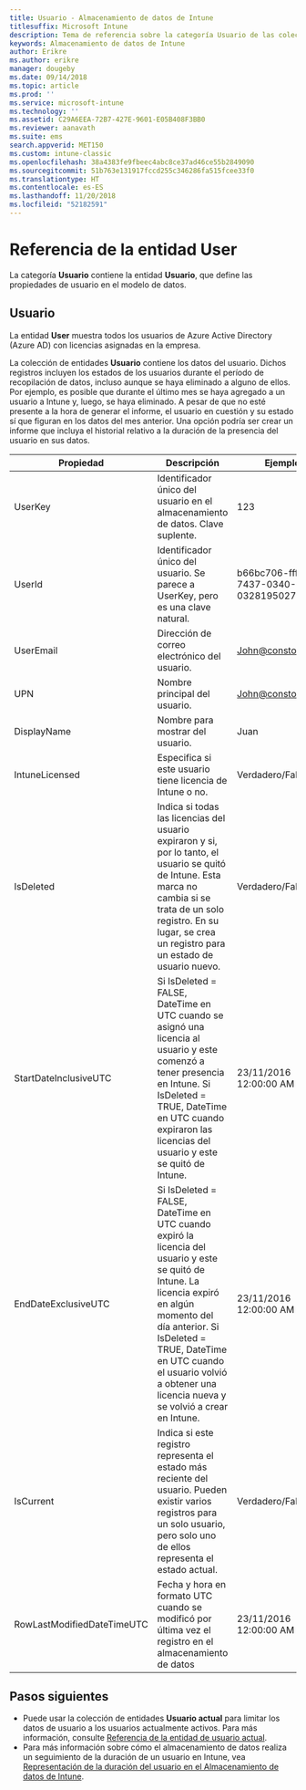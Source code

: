 ```yaml
---
title: Usuario - Almacenamiento de datos de Intune
titlesuffix: Microsoft Intune
description: Tema de referencia sobre la categoría Usuario de las colecciones de entidades de la API de Almacenamiento de datos de Intune.
keywords: Almacenamiento de datos de Intune
author: Erikre
ms.author: erikre
manager: dougeby
ms.date: 09/14/2018
ms.topic: article
ms.prod: ''
ms.service: microsoft-intune
ms.technology: ''
ms.assetid: C29A6EEA-72B7-427E-9601-E05B408F3BB0
ms.reviewer: aanavath
ms.suite: ems
search.appverid: MET150
ms.custom: intune-classic
ms.openlocfilehash: 38a4383fe9fbeec4abc8ce37ad46ce55b2849090
ms.sourcegitcommit: 51b763e131917fccd255c346286fa515fcee33f0
ms.translationtype: HT
ms.contentlocale: es-ES
ms.lasthandoff: 11/20/2018
ms.locfileid: "52182591"
---
```

# <a name="reference-for-user-entity"></a>Referencia de la entidad User

La categoría **Usuario** contiene la entidad **Usuario**, que define las propiedades de usuario en el modelo de datos.

## <a name="user"></a>Usuario

La entidad **User** muestra todos los usuarios de Azure Active Directory (Azure AD) con licencias asignadas en la empresa.

La colección de entidades **Usuario** contiene los datos del usuario. Dichos registros incluyen los estados de los usuarios durante el período de recopilación de datos, incluso aunque se haya eliminado a alguno de ellos. Por ejemplo, es posible que durante el último mes se haya agregado a un usuario a Intune y, luego, se haya eliminado. A pesar de que no esté presente a la hora de generar el informe, el usuario en cuestión y su estado sí que figuran en los datos del mes anterior. Una opción podría ser crear un informe que incluya el historial relativo a la duración de la presencia del usuario en sus datos.

| Propiedad  | Descripción | Ejemplo |
|---------|------------|--------|
| UserKey |Identificador único del usuario en el almacenamiento de datos. Clave suplente. |123 |
| UserId |Identificador único del usuario. Se parece a UserKey, pero es una clave natural. |b66bc706-ffff-7437-0340-032819502773 |
| UserEmail |Dirección de correo electrónico del usuario. |John@constoso.com |
| UPN | Nombre principal del usuario. | John@constoso.com |
| DisplayName |Nombre para mostrar del usuario. |Juan |
| IntuneLicensed |Especifica si este usuario tiene licencia de Intune o no. |Verdadero/Falso |
| IsDeleted | Indica si todas las licencias del usuario expiraron y si, por lo tanto, el usuario se quitó de Intune. Esta marca no cambia si se trata de un solo registro. En su lugar, se crea un registro para un estado de usuario nuevo. |Verdadero/Falso |
| StartDateInclusiveUTC |Si IsDeleted = FALSE, DateTime en UTC cuando se asignó una licencia al usuario y este comenzó a tener presencia en Intune. Si IsDeleted = TRUE, DateTime en UTC cuando expiraron las licencias del usuario y este se quitó de Intune. |23/11/2016 12:00:00 AM |
| EndDateExclusiveUTC |Si IsDeleted = FALSE, DateTime en UTC cuando expiró la licencia del usuario y este se quitó de Intune. La licencia expiró en algún momento del día anterior. Si IsDeleted = TRUE, DateTime en UTC cuando el usuario volvió a obtener una licencia nueva y se volvió a crear en Intune.  |23/11/2016 12:00:00 AM |
| IsCurrent |Indica si este registro representa el estado más reciente del usuario. Pueden existir varios registros para un solo usuario, pero solo uno de ellos representa el estado actual.  |Verdadero/Falso |
| RowLastModifiedDateTimeUTC |Fecha y hora en formato UTC cuando se modificó por última vez el registro en el almacenamiento de datos  |23/11/2016 12:00:00 AM |

## <a name="next-steps"></a>Pasos siguientes
 - Puede usar la colección de entidades **Usuario actual** para limitar los datos de usuario a los usuarios actualmente activos. Para más información, consulte [Referencia de la entidad de usuario actual](reports-ref-current-user.md).
 - Para más información sobre cómo el almacenamiento de datos realiza un seguimiento de la duración de un usuario en Intune, vea [Representación de la duración del usuario en el Almacenamiento de datos de Intune](reports-ref-user-timeline.md).

